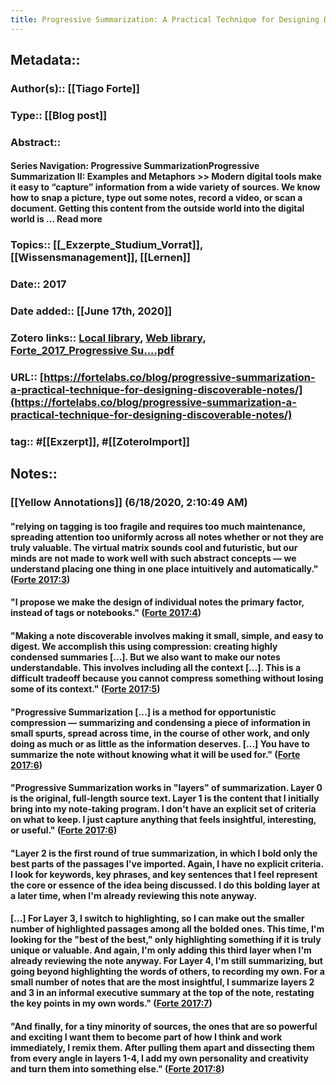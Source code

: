 ```yaml
---
title: Progressive Summarization: A Practical Technique for Designing Discoverable Notes
---
```


## Metadata::
### Author(s):: [[Tiago Forte]]

### Type:: [[Blog post]]

### Abstract::
#### Series Navigation: Progressive SummarizationProgressive Summarization II: Examples and Metaphors >> Modern digital tools make it easy to “capture” information from a wide variety of sources. We know how to snap a picture, type out some notes, record a video, or scan a document. Getting this content from the outside world into the digital world is ... Read more

### Topics:: [[_Exzerpte_Studium_Vorrat]], [[Wissensmanagement]], [[Lernen]]

### Date:: 2017

### Date added:: [[June 17th, 2020]]

### Zotero links:: [Local library](zotero://select/library/items/AUHURARV), [Web library](https://www.zotero.org/users/4111725/items/AUHURARV), [Forte_2017_Progressive Su....pdf](zotero://open-pdf/library/items/DHH2FKWF)

### URL:: [https://fortelabs.co/blog/progressive-summarization-a-practical-technique-for-designing-discoverable-notes/](https://fortelabs.co/blog/progressive-summarization-a-practical-technique-for-designing-discoverable-notes/)

### tag:: #[[Exzerpt]], #[[ZoteroImport]]

## Notes::
### **[[Yellow Annotations]] (6/18/2020, 2:10:49 AM)**
#### "relying on tagging is too fragile and requires too much maintenance, spreading attention too uniformly across all notes whether or not they are truly valuable. The virtual matrix sounds cool and futuristic, but our minds are not made to work well with such abstract concepts — we understand placing one thing in one place intuitively and automatically." ([Forte 2017:3](zotero://open-pdf/library/items/DHH2FKWF?page=3))

#### "I propose we make the design of individual notes the primary factor, instead of tags or notebooks." ([Forte 2017:4](zotero://open-pdf/library/items/DHH2FKWF?page=4))

#### "Making a note discoverable involves making it small, simple, and easy to digest. We accomplish this using compression: creating highly condensed summaries [...]. But we also want to make our notes understandable. This involves including all the context [...]. This is a difficult tradeoff because you cannot compress something without losing some of its context." ([Forte 2017:5](zotero://open-pdf/library/items/DHH2FKWF?page=5))

#### "Progressive Summarization [...] is a method for opportunistic compression — summarizing and condensing a piece of information in small spurts, spread across time, in the course of other work, and only doing as much or as little as the information deserves. [...] You have to summarize the note without knowing what it will be used for." ([Forte 2017:6](zotero://open-pdf/library/items/DHH2FKWF?page=6))

#### "Progressive Summarization works in "layers" of summarization. Layer 0 is the original, full-length source text. Layer 1 is the content that I initially bring into my note-taking program. I don't have an explicit set of criteria on what to keep. I just capture anything that feels insightful, interesting, or useful." ([Forte 2017:6](zotero://open-pdf/library/items/DHH2FKWF?page=6))

#### "Layer 2 is the first round of true summarization, in which I bold only the best parts of the passages I've imported. Again, I have no explicit criteria. I look for keywords, key phrases, and key sentences that I feel represent the core or essence of the idea being discussed. I do this bolding layer at a later time, when I'm already reviewing this note anyway.

#### [...] For Layer 3, I switch to highlighting, so I can make out the smaller number of highlighted passages among all the bolded ones. This time, I'm looking for the "best of the best," only highlighting something if it is truly unique or valuable. And again, I'm only adding this third layer when I'm already reviewing the note anyway. For Layer 4, I'm still summarizing, but going beyond highlighting the words of others, to recording my own. For a small number of notes that are the most insightful, I summarize layers 2 and 3 in an informal executive summary at the top of the note, restating the key points in my own words." ([Forte 2017:7](zotero://open-pdf/library/items/DHH2FKWF?page=7))

#### "And finally, for a tiny minority of sources, the ones that are so powerful and exciting I want them to become part of how I think and work immediately, I remix them. After pulling them apart and dissecting them from every angle in layers 1-4, I add my own personality and creativity and turn them into something else." ([Forte 2017:8](zotero://open-pdf/library/items/DHH2FKWF?page=8))

